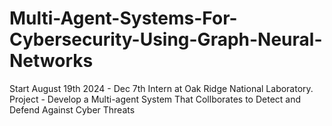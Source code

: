 # Multi-Agent-Systems-For-Cybersecurity-Using-Graph-Neural-Networks
Start August 19th 2024 - Dec 7th
Intern at Oak Ridge National Laboratory. Project - Develop a Multi-agent System That Collborates to Detect and Defend Against Cyber Threats
